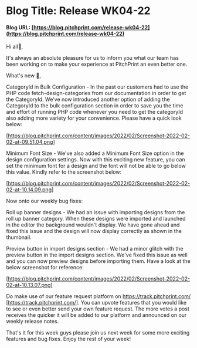 # **Blog Title**: Release WK04-22

#### **Blog URL:** [https://blog.pitchprint.com/release-wk04-22](https://blog.pitchprint.com/release-wk04-22)

Hi all👋,

It's always an absolute pleasure for us to inform you what our team has been working on to make your experience at PitchPrint an even better
one.

What's new 🚀,

CategoryId in Bulk Configuration - In the past our customers had to use the PHP code fetch-design-categories from our documentation in order
to get the CategoryId. We've now introduced another option of adding the CategoryId to the bulk configuration section in order to save you
the time and effort of running PHP code whenever you need to get the categoryId also adding more variety for your convenience. Please have a
quick look below:

[https://blog.pitchprint.com/content/images/2022/02/Screenshot-2022-02-02-at-09.51.04.png]

Minimum Font Size - We've also added a Minimum Font Size option in the design configuration settings. Now with this exciting new feature,
you can set the minimum font for a design and the font will not be able to go below this value. Kindly refer to the screenshot below:

[https://blog.pitchprint.com/content/images/2022/02/Screenshot-2022-02-02-at-10.14.09.png]

Now onto our weekly bug fixes:

Roll up banner designs - We had an issue with importing designs from the roll up banner category. When these designs were imported and
launched in the editor the background wouldn't display. We have gone ahead and fixed this issue and the design will now display correctly as
shown in the thumbnail.

Preview button in import designs section - We had a minor glitch with the preview button in the import designs section. We've fixed this
issue as well and you can now preview designs before importing them. Have a look at the below screenshot for reference:

[https://blog.pitchprint.com/content/images/2022/02/Screenshot-2022-02-02-at-10.13.07.png]



Do make use of our feature request platform on https://track.pitchprint.com/ [https://track.pitchprint.com/]. You can upvote features that
you would like to see or even better send your own feature request. The more votes a post receives the quicker it will be added to our
platform and announced on our weekly release notes.

That's it for this week guys please join us next week for some more exciting features and bug fixes. Enjoy the rest of your week!

